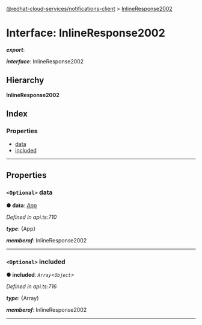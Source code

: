 [@redhat-cloud-services/notifications-client](../README.md) > [InlineResponse2002](../interfaces/inlineresponse2002.md)

# Interface: InlineResponse2002

*__export__*: 

*__interface__*: InlineResponse2002

## Hierarchy

**InlineResponse2002**

## Index

### Properties

* [data](inlineresponse2002.md#data)
* [included](inlineresponse2002.md#included)

---

## Properties

<a id="data"></a>

### `<Optional>` data

**● data**: *[App](../modules/app.md)*

*Defined in api.ts:710*

*__type__*: {App}

*__memberof__*: InlineResponse2002

___
<a id="included"></a>

### `<Optional>` included

**● included**: *`Array`<`Object`>*

*Defined in api.ts:716*

*__type__*: {Array}

*__memberof__*: InlineResponse2002

___

